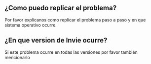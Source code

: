 ## ¿Como puedo replicar el problema?
Por favor explícanos como replicar el problema paso a paso y en que sistema operativo ocurre.

## ¿En que version de Invie ocurre?
Si este problema ocurre en todas las versiones por favor también mencionarlo
